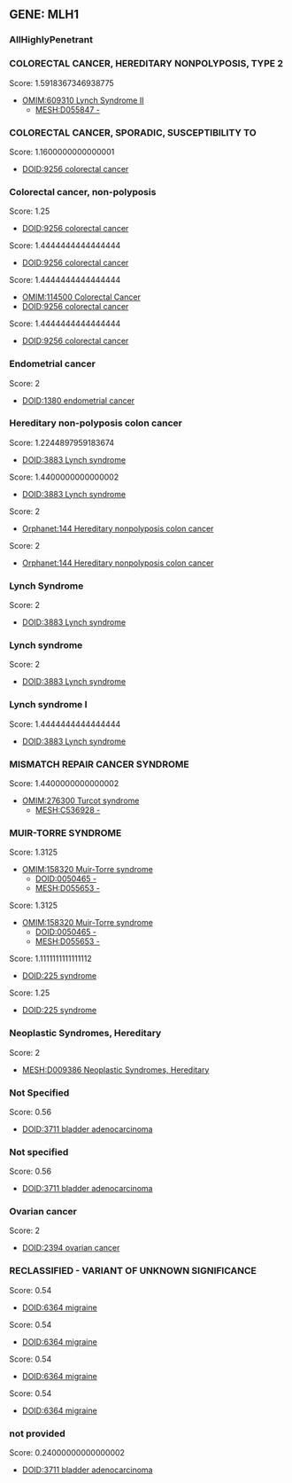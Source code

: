 
## GENE: MLH1

### AllHighlyPenetrant

### COLORECTAL CANCER, HEREDITARY NONPOLYPOSIS, TYPE 2

Score: 1.5918367346938775

 * [OMIM:609310 Lynch Syndrome II](http://beta.monarchinitiative.org/disease/OMIM:609310)
    * [MESH:D055847 -](http://beta.monarchinitiative.org/disease/MESH:D055847)

### COLORECTAL CANCER, SPORADIC, SUSCEPTIBILITY TO

Score: 1.1600000000000001

 * [DOID:9256 colorectal cancer](http://beta.monarchinitiative.org/disease/DOID:9256)

### Colorectal cancer, non-polyposis

Score: 1.25

 * [DOID:9256 colorectal cancer](http://beta.monarchinitiative.org/disease/DOID:9256)

Score: 1.4444444444444444

 * [DOID:9256 colorectal cancer](http://beta.monarchinitiative.org/disease/DOID:9256)

Score: 1.4444444444444444

 * [OMIM:114500 Colorectal Cancer](http://beta.monarchinitiative.org/disease/OMIM:114500)
 * [DOID:9256 colorectal cancer](http://beta.monarchinitiative.org/disease/DOID:9256)

Score: 1.4444444444444444

 * [DOID:9256 colorectal cancer](http://beta.monarchinitiative.org/disease/DOID:9256)

### Endometrial cancer

Score: 2

 * [DOID:1380 endometrial cancer](http://beta.monarchinitiative.org/disease/DOID:1380)

### Hereditary non-polyposis colon cancer

Score: 1.2244897959183674

 * [DOID:3883 Lynch syndrome](http://beta.monarchinitiative.org/disease/DOID:3883)

Score: 1.4400000000000002

 * [DOID:3883 Lynch syndrome](http://beta.monarchinitiative.org/disease/DOID:3883)

Score: 2

 * [Orphanet:144 Hereditary nonpolyposis colon cancer](http://beta.monarchinitiative.org/disease/Orphanet:144)

Score: 2

 * [Orphanet:144 Hereditary nonpolyposis colon cancer](http://beta.monarchinitiative.org/disease/Orphanet:144)

### Lynch Syndrome

Score: 2

 * [DOID:3883 Lynch syndrome](http://beta.monarchinitiative.org/disease/DOID:3883)

### Lynch syndrome

Score: 2

 * [DOID:3883 Lynch syndrome](http://beta.monarchinitiative.org/disease/DOID:3883)

### Lynch syndrome I

Score: 1.4444444444444444

 * [DOID:3883 Lynch syndrome](http://beta.monarchinitiative.org/disease/DOID:3883)

### MISMATCH REPAIR CANCER SYNDROME

Score: 1.4400000000000002

 * [OMIM:276300 Turcot syndrome](http://beta.monarchinitiative.org/disease/OMIM:276300)
    * [MESH:C536928 -](http://beta.monarchinitiative.org/disease/MESH:C536928)

### MUIR-TORRE SYNDROME

Score: 1.3125

 * [OMIM:158320 Muir-Torre syndrome](http://beta.monarchinitiative.org/disease/OMIM:158320)
    * [DOID:0050465 -](http://beta.monarchinitiative.org/disease/DOID:0050465)
    * [MESH:D055653 -](http://beta.monarchinitiative.org/disease/MESH:D055653)

Score: 1.3125

 * [OMIM:158320 Muir-Torre syndrome](http://beta.monarchinitiative.org/disease/OMIM:158320)
    * [DOID:0050465 -](http://beta.monarchinitiative.org/disease/DOID:0050465)
    * [MESH:D055653 -](http://beta.monarchinitiative.org/disease/MESH:D055653)

Score: 1.1111111111111112

 * [DOID:225 syndrome](http://beta.monarchinitiative.org/disease/DOID:225)

Score: 1.25

 * [DOID:225 syndrome](http://beta.monarchinitiative.org/disease/DOID:225)

### Neoplastic Syndromes, Hereditary

Score: 2

 * [MESH:D009386 Neoplastic Syndromes, Hereditary](http://beta.monarchinitiative.org/disease/MESH:D009386)

### Not Specified

Score: 0.56

 * [DOID:3711 bladder adenocarcinoma](http://beta.monarchinitiative.org/disease/DOID:3711)

### Not specified

Score: 0.56

 * [DOID:3711 bladder adenocarcinoma](http://beta.monarchinitiative.org/disease/DOID:3711)

### Ovarian cancer

Score: 2

 * [DOID:2394 ovarian cancer](http://beta.monarchinitiative.org/disease/DOID:2394)

### RECLASSIFIED - VARIANT OF UNKNOWN SIGNIFICANCE

Score: 0.54

 * [DOID:6364 migraine](http://beta.monarchinitiative.org/disease/DOID:6364)

Score: 0.54

 * [DOID:6364 migraine](http://beta.monarchinitiative.org/disease/DOID:6364)

Score: 0.54

 * [DOID:6364 migraine](http://beta.monarchinitiative.org/disease/DOID:6364)

Score: 0.54

 * [DOID:6364 migraine](http://beta.monarchinitiative.org/disease/DOID:6364)

### not provided

Score: 0.24000000000000002

 * [DOID:3711 bladder adenocarcinoma](http://beta.monarchinitiative.org/disease/DOID:3711)
